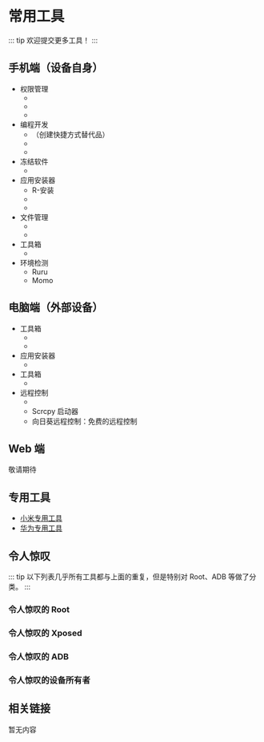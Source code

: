 # 常用工具

<!--@include: ./tips.md -->

::: tip
欢迎提交更多工具！
:::

## 手机端（设备自身）

* 权限管理
  * <ToolInfo name="Shizuku" />
  * <ToolInfo name="Dhizuku" />
  * <ToolInfo name="App Ops" />
* 编程开发
  * <ToolInfo name="Activity Manager" />（创建快捷方式替代品）
  * <ToolInfo name="App Manager" />
  * <ToolInfo name="WADB" />
* 冻结软件
  * <ToolInfo name="雹" />
* 应用安装器
  * R-安装
  * <ToolInfo name="InstallerX" />
  * <ToolInfo name="SAI" />
* 文件管理
  * <ToolInfo name="MT 管理器" />
  * <ToolInfo name="质感文件" />
* 工具箱
  * <ToolInfo name="搞基工具箱" />
* 环境检测
  * Ruru
  * Momo

## 电脑端（外部设备）

* 工具箱
  * <ToolInfo name="Platform-Tools" />
  * <ToolInfo name="Mindows 工具箱-PC" />
* 应用安装器
  * <ToolInfo name="APK 安装程序-PC" />
* 工具箱
  * <ToolInfo name="搞基工具箱-PC" />
* 远程控制
  * <ToolInfo name="Scrcpy-PC" />
  * Scrcpy 启动器 <Badge text="开发者：杰西205" />
  * 向日葵远程控制：免费的远程控制

## Web 端

敬请期待

## 专用工具

* [小米专用工具](./xiaomi/index.md)
* [华为专用工具](./huawei/index.md)

## 令人惊叹

::: tip
以下列表几乎所有工具都与上面的重复，但是特别对 Root、ADB 等做了分类。
:::

### 令人惊叹的 Root

<!--@include: ../normal/danger_permissions/root/awesome.md -->

### 令人惊叹的 Xposed

<!--@include: ../normal/danger_permissions/xposed/awesome.md -->

### 令人惊叹的 ADB

<!--@include: ../normal/danger_permissions/adb/awesome.md -->

### 令人惊叹的设备所有者

<!--@include: ../normal/danger_permissions/device_owner/awesome.md -->

## 相关链接

暂无内容

